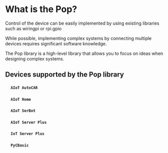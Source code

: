 # What is the Pop?

Control of the device can be easily implemented by using existing libraries such as wiringpi or rpi.gpio

While possible, implementing complex systems by connecting multiple devices requires significant software knowledge.

The Pop library is a high-level library that allows you to focus on ideas when designing complex systems.

<h2> Devices supported by the Pop library </h2>

<h4>&emsp;  <code class="cyan_blue">AIoT AutoCAR</code></h4>

<h4>&emsp;  <code class="cyan_blue">AIoT Home</code></h4>

<h4>&emsp;  <code class="cyan_blue">AIoT SerBot</code></h4>

<h4>&emsp;  <code class="cyan_blue">AIoT Server Plus</code></h4>

<h4>&emsp;  <code class="cyan_blue">IoT Server Plus</code></h4>

<h4>&emsp;  <code class="cyan_blue">PyCBasic</code></h4>
